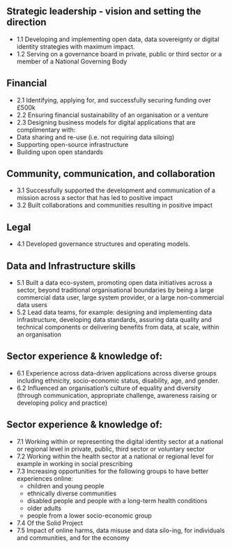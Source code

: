 ## Strategic leadership - vision and setting the direction			
 - 1.1 Developing and implementing open data, data sovereignty or digital identity strategies with maximum impact.
 - 1.2 Serving on a governance board in private, public or third sector or a member of a National Governing Body	

## Financial
 - 2.1 Identifying, applying for, and successfully securing funding over £500k
 - 2.2 Ensuring financial sustainability of an organisation or a venture
 - 2.3 Designing business models for digital applications that are complimentary with:
 - Data sharing and re-use (i.e. not requiring data siloing)
 - Supporting open-source infrastructure
 - Building upon open standards

## Community, communication, and collaboration
 - 3.1 Successfully supported the development and communication of a mission across a sector that has led to positive impact
 - 3.2 Built collaborations and communities resulting in positive impact

## Legal
 - 4.1 Developed governance structures and operating models.

## Data and Infrastructure skills
 - 5.1 Built a data eco-system, promoting open data initiatives across a sector, beyond traditional organisational boundaries by being a large commercial data user, large system provider, or a large non-commercial data users
 - 5.2 Lead data teams, for example: designing and implementing data infrastructure, developing data standards, assuring data quality and technical components or delivering benefits from data, at scale, within an organisation

## Sector experience & knowledge of:
 - 6.1 Experience across data-driven applications across diverse groups including ethnicity, socio-economic status, disability, age, and gender.
 - 6.2 Influenced an organisation’s culture of equality and diversity (through communication, appropriate challenge, awareness raising or developing policy and practice)

## Sector experience & knowledge of:
 - 7.1 Working within or representing the digital identity sector at a national or regional level in private, public, third sector or voluntary sector
 - 7.2 Working within the health sector at a national or regional level for example in working in social prescribing
 - 7.3 Increasing opportunities for the following groups to have better experiences online:
    - children and young people
    - ethnically diverse communities
    - disabled people and people with a long-term health conditions
    - older adults
    - people from a lower socio-economic group
 - 7.4 Of the Solid Project
 - 7.5 Impact of online harms, data misuse and data silo-ing, for individuals and communities, and for the economy
